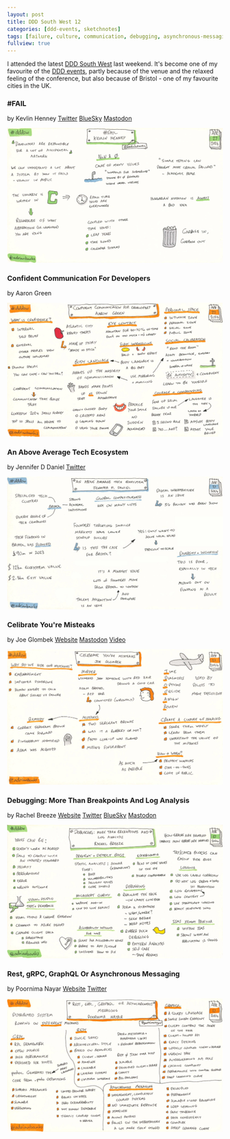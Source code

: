 ```yaml
---
layout: post
title: DDD South West 12
categories: [ddd-events, sketchnotes]
tags: [failure, culture, communication, debugging, asynchronous-messaging]
fullview: true
---
```


I attended the latest [DDD South West](https://www.dddsouthwest.com) last weekend. It's become one of my favourite of the [DDD events](/ddd-grouped.html), partly because of the venue and the relaxed feeling of the conference, but also because of Bristol - one of my favourite cities in the UK.

### #FAIL
by Kevlin Henney
<i class="fa fa-brands fa-twitter fa-lg"></i> [Twitter](https://twitter.com/KevlinHenney)
<i class="fa fa-brands fa-bluesky fa-lg"></i> [BlueSky](https://bsky.app/profile/kevlin.bsky.social)
<i class="fa fa-brands fa-mastodon fa-lg"></i> [Mastodon](http://mastodon.social/@kevlin)

[![#FAIL by Kevlin Henney][1]][1]


### Confident Communication For Developers
by Aaron Green

[![Confident Communication For Developers by Aaron Green][2]][2]


### An Above Average Tech Ecosystem
by Jennifer D Daniel
<i class="fa fa-brands fa-twitter fa-lg"></i> [Twitter](https://twitter.com/DumleDaniel)

[![An Above Average Tech Ecosystem by Jennifer D Daniel][3]][3]


### Celibrate You're Misteaks
by Joe Glombek
<i class="fa fa-globe fa-lg"></i> [Website](https://joe.gl)
<i class="fa fa-brands fa-mastodon fa-lg"></i> [Mastodon](https://umbracocommunity.social/@joe)
<i class="fa fa-brands fa-youtube fa-lg"></i> [Video](https://www.youtube.com/watch?v=RE8EUaj1SbE)

[![Celibrate You're Misteaks by Joe Glombek][4]][4]


### Debugging: More Than Breakpoints And Log Analysis
by Rachel Breeze
<i class="fa fa-globe fa-lg"></i> [Website](https://www.rachelbreeze.dev)
<i class="fa fa-brands fa-twitter fa-lg"></i> [Twitter](https://twitter.com/BreezeRachel)
<i class="fa fa-brands fa-bluesky fa-lg"></i> [BlueSky](https://bsky.app/profile/rachelbeezedev.bsky.social)
<i class="fa fa-brands fa-mastodon fa-lg"></i> [Mastodon](https://geekdom.social/@rachelbreezedev)

[![Debugging: More Than Breakpoints And Log Analysis by Rachel Breeze][5]][5]


### Rest, gRPC, GraphQL Or Asynchronous Messaging
by Poornima Nayar
<i class="fa fa-globe fa-lg"></i> [Website](https://poornimanayar.co.uk)
<i class="fa fa-brands fa-twitter fa-lg"></i> [Twitter](https://twitter.com/PoornimaNayar)

[![Rest, gRPC, GraphQL Or Asynchronous Messaging by Poornima Nayar][6]][6]


  [1]: /assets/media/images/2024/05/fail-kevlin-henney.jpg#img-sketchnote
  [2]: /assets/media/images/2024/05/confident-communication-for-developers-aaron-green.jpg#img-sketchnote
  [3]: /assets/media/images/2024/05/an-above-average-tech-ecosystem-jennifer-d-daniel.jpg#img-sketchnote
  [4]: /assets/media/images/2024/05/celibrate-youre-misteaks-joe-glombek.jpg#img-sketchnote
  [5]: /assets/media/images/2024/05/debugging-more-than-breakpoints-and-log-analysis-rachel-breeze.jpg#img-sketchnote
  [6]: /assets/media/images/2024/05/rest-grpc-graphql-or-asynchronous-messaging-poornima-nayar.jpg#img-sketchnote
